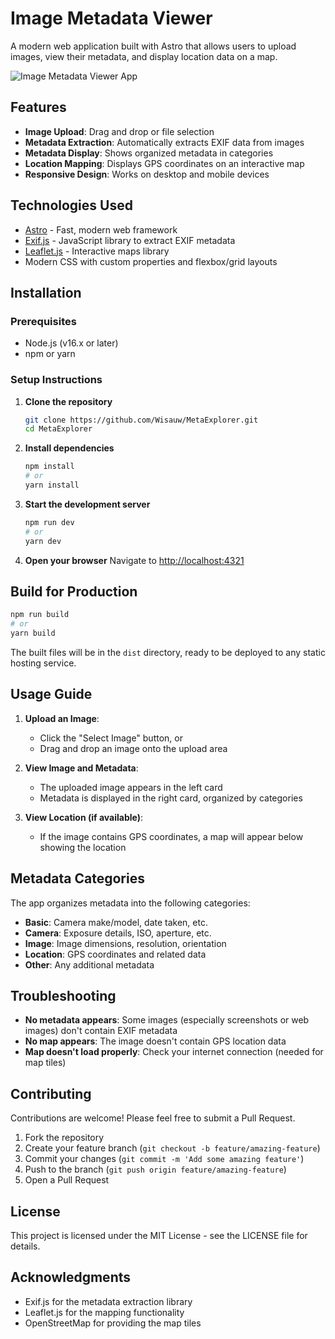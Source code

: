 # Image Metadata Viewer

A modern web application built with Astro that allows users to upload images, view their metadata, and display location data on a map.

![Image Metadata Viewer App](https://cdnjs.cloudflare.com/ajax/libs/emojione/2.2.7/assets/png/1f4f7.png)

## Features

- **Image Upload**: Drag and drop or file selection
- **Metadata Extraction**: Automatically extracts EXIF data from images
- **Metadata Display**: Shows organized metadata in categories
- **Location Mapping**: Displays GPS coordinates on an interactive map
- **Responsive Design**: Works on desktop and mobile devices

## Technologies Used

- [Astro](https://astro.build/) - Fast, modern web framework
- [Exif.js](https://github.com/exif-js/exif-js) - JavaScript library to extract EXIF metadata
- [Leaflet.js](https://leafletjs.com/) - Interactive maps library
- Modern CSS with custom properties and flexbox/grid layouts

## Installation

### Prerequisites

- Node.js (v16.x or later)
- npm or yarn

### Setup Instructions

1. **Clone the repository**
   ```bash
   git clone https://github.com/Wisauw/MetaExplorer.git
   cd MetaExplorer
   ```

2. **Install dependencies**
   ```bash
   npm install
   # or
   yarn install
   ```

3. **Start the development server**
   ```bash
   npm run dev
   # or
   yarn dev
   ```

4. **Open your browser**
   Navigate to [http://localhost:4321](http://localhost:4321)

## Build for Production

```bash
npm run build
# or
yarn build
```

The built files will be in the `dist` directory, ready to be deployed to any static hosting service.

## Usage Guide

1. **Upload an Image**:
   - Click the "Select Image" button, or
   - Drag and drop an image onto the upload area

2. **View Image and Metadata**:
   - The uploaded image appears in the left card
   - Metadata is displayed in the right card, organized by categories

3. **View Location (if available)**:
   - If the image contains GPS coordinates, a map will appear below showing the location

## Metadata Categories

The app organizes metadata into the following categories:

- **Basic**: Camera make/model, date taken, etc.
- **Camera**: Exposure details, ISO, aperture, etc.
- **Image**: Image dimensions, resolution, orientation
- **Location**: GPS coordinates and related data
- **Other**: Any additional metadata

## Troubleshooting

- **No metadata appears**: Some images (especially screenshots or web images) don't contain EXIF metadata
- **No map appears**: The image doesn't contain GPS location data
- **Map doesn't load properly**: Check your internet connection (needed for map tiles)

## Contributing

Contributions are welcome! Please feel free to submit a Pull Request.

1. Fork the repository
2. Create your feature branch (`git checkout -b feature/amazing-feature`)
3. Commit your changes (`git commit -m 'Add some amazing feature'`)
4. Push to the branch (`git push origin feature/amazing-feature`)
5. Open a Pull Request

## License

This project is licensed under the MIT License - see the LICENSE file for details.

## Acknowledgments

- Exif.js for the metadata extraction library
- Leaflet.js for the mapping functionality
- OpenStreetMap for providing the map tiles
